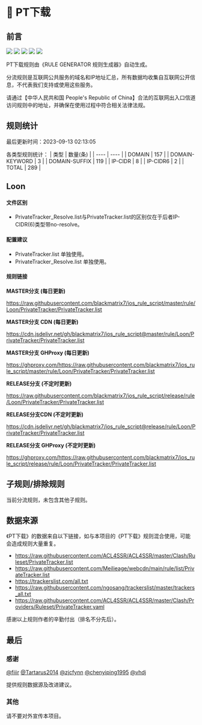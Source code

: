 # 🧸 PT下载

## 前言

![](https://shields.io/badge/-移除重复规则-ff69b4) ![](https://shields.io/badge/-DOMAIN与DOMAIN--SUFFIX合并-green) ![](https://shields.io/badge/-DOMAIN--SUFFIX间合并-critical) ![](https://shields.io/badge/-DOMAIN--SUFFIX与DOMAIN--KEYWORD合并-blue) ![](https://shields.io/badge/-IP--CIDR(6)合并-blueviolet) 

PT下载规则由《RULE GENERATOR 规则生成器》自动生成。

分流规则是互联网公共服务的域名和IP地址汇总，所有数据均收集自互联网公开信息，不代表我们支持或使用这些服务。

请通过【中华人民共和国 People's Republic of China】合法的互联网出入口信道访问规则中的地址，并确保在使用过程中符合相关法律法规。

## 规则统计

最后更新时间：2023-09-13 02:13:05

各类型规则统计：
| 类型 | 数量(条)  | 
| ---- | ----  |
| DOMAIN | 157  | 
| DOMAIN-KEYWORD | 3  | 
| DOMAIN-SUFFIX | 119  | 
| IP-CIDR | 8  | 
| IP-CIDR6 | 2  | 
| TOTAL | 289  | 


## Loon 

#### 文件区别
- PrivateTracker_Resolve.list与PrivateTracker.list的区别仅在于后者IP-CIDR(6)类型带no-resolve。

#### 配置建议
- PrivateTracker.list 单独使用。
- PrivateTracker_Resolve.list 单独使用。

#### 规则链接
**MASTER分支 (每日更新)**

https://raw.githubusercontent.com/blackmatrix7/ios_rule_script/master/rule/Loon/PrivateTracker/PrivateTracker.list

**MASTER分支 CDN (每日更新)**

https://cdn.jsdelivr.net/gh/blackmatrix7/ios_rule_script@master/rule/Loon/PrivateTracker/PrivateTracker.list

**MASTER分支 GHProxy (每日更新)**

https://ghproxy.com/https://raw.githubusercontent.com/blackmatrix7/ios_rule_script/master/rule/Loon/PrivateTracker/PrivateTracker.list

**RELEASE分支 (不定时更新)**

https://raw.githubusercontent.com/blackmatrix7/ios_rule_script/release/rule/Loon/PrivateTracker/PrivateTracker.list

**RELEASE分支CDN (不定时更新)**

https://cdn.jsdelivr.net/gh/blackmatrix7/ios_rule_script@release/rule/Loon/PrivateTracker/PrivateTracker.list

**RELEASE分支 GHProxy (不定时更新)**

https://ghproxy.com/https://raw.githubusercontent.com/blackmatrix7/ios_rule_script/release/rule/Loon/PrivateTracker/PrivateTracker.list

## 子规则/排除规则


当前分流规则，未包含其他子规则。

## 数据来源

《PT下载》的数据来自以下链接，如与本项目的《PT下载》规则混合使用，可能会造成规则大量重复。

- https://raw.githubusercontent.com/ACL4SSR/ACL4SSR/master/Clash/Ruleset/PrivateTracker.list
- https://raw.githubusercontent.com/Meilieage/webcdn/main/rule/list/PrivateTracker.list
- https://trackerslist.com/all.txt
- https://raw.githubusercontent.com/ngosang/trackerslist/master/trackers_all.txt
- https://raw.githubusercontent.com/ACL4SSR/ACL4SSR/master/Clash/Providers/Ruleset/PrivateTracker.yaml


感谢以上规则作者的辛勤付出（排名不分先后）。

## 最后

### 感谢

[@fiiir](https://github.com/fiiir) [@Tartarus2014](https://github.com/Tartarus2014) [@zjcfynn](https://github.com/zjcfynn) [@chenyiping1995](https://github.com/chenyiping1995) [@vhdj](https://github.com/vhdj)

提供规则数据源及改进建议。

### 其他

请不要对外宣传本项目。